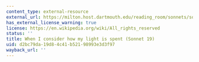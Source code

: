 ```yaml
---
content_type: external-resource
external_url: https://milton.host.dartmouth.edu/reading_room/sonnets/sonnet_19/text.shtml
has_external_license_warning: true
license: https://en.wikipedia.org/wiki/All_rights_reserved
status: ''
title: When I consider how my light is spent (Sonnet 19)
uid: d2bc79da-19d8-4c41-b521-98993e3d3f97
wayback_url: ''
---
```


